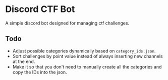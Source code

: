 # Discord CTF Bot

A simple discord bot designed for managing ctf challenges.

## Todo

- Adjust possible categories dynamically based on `category_ids.json`.
- Sort challenges by point value instead of always inserting new channels at the end.
- Make it so that you don't need to manually create all the categories and copy the IDs into the json.
